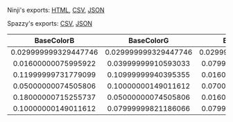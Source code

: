 Ninji's exports: [HTML](https://wuffs.org/acnh/bcsv_140/html/CharaMakeEyeColorParam.html), [CSV](https://wuffs.org/acnh/bcsv_140/csv/CharaMakeEyeColorParam.csv), [JSON](https://wuffs.org/acnh/bcsv_140/json/CharaMakeEyeColorParam.json)

Spazzy's exports: [CSV](https://github.com/McSpazzy/acnh-csv/blob/master/CharaMakeEyeColorParam.csv), [JSON](https://github.com/McSpazzy/acnh-json/blob/master/CharaMakeEyeColorParam.json)

| BaseColorB | BaseColorG | BaseColorR | UniqueID | Label | Name |
|:--:|:--:|:--:|:--:|:--:|:--:|
| 0.029999999329447746 | 0.029999999329447746 | 0.029999999329447746 | 0 | 'EyeColor0' | 'EyeColor0' | 
| 0.01600000075995922 | 0.03999999910593033 | 0.07999999821186066 | 1 | 'EyeColor1' | 'EyeColor1' | 
| 0.11999999731779099 | 0.10999999940395355 | 0.01600000075995922 | 2 | 'EyeColor2' | 'EyeColor2' | 
| 0.05000000074505806 | 0.10000000149011612 | 0.07000000029802322 | 3 | 'EyeColor3' | 'EyeColor3' | 
| 0.18000000715255737 | 0.05000000074505806 | 0.01600000075995922 | 4 | 'EyeColor4' | 'EyeColor4' | 
| 0.10000000149011612 | 0.07999999821186066 | 0.07999999821186066 | 5 | 'EyeColor5' | 'EyeColor5' | 
